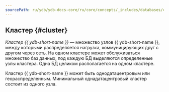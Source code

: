 ```yaml
---
sourcePath: ru/ydb/ydb-docs-core/ru/core/concepts/_includes/databases/cluster.md
---
```

## Кластер {#cluster}

_Кластер {{ ydb-short-name }}_ — множество узлов {{ ydb-short-name }}, между которыми распределяется нагрузка, коммуницирующих друг с другом через сеть. На одном кластере может обслуживаться множество баз данных, под каждую БД выделяются определенные узлы кластера. Одна БД целиком располагается на одном кластере.

Кластер {{ ydb-short-name }} может быть однодатацентровым или геораспределенным. Минимальный однадатацентровый кластер состоит из одного узла.
